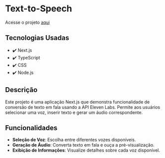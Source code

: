 # Text-to-Speech

<p>Acesse o projeto <a href="https://text-to-speech-swart.vercel.app/">aqui</a></p>

## Tecnologias Usadas
- ✔️ Next.js
- ✔️ TypeScript
- ✔️ CSS
- ✔️ Node.js

## Descrição

Este projeto é uma aplicação Next.js que demonstra funcionalidade de conversão de texto em fala usando a API Eleven Labs. Permite aos usuários selecionar uma voz, inserir texto e gerar um áudio correspondente.

## Funcionalidades
- **Seleção de Voz**: Escolha entre diferentes vozes disponíveis.
- **Geração de Áudio**: Converta texto em fala e ouça a pré-visualização.
- **Exibição de Informações**: Visualize detalhes sobre cada voz disponível.
